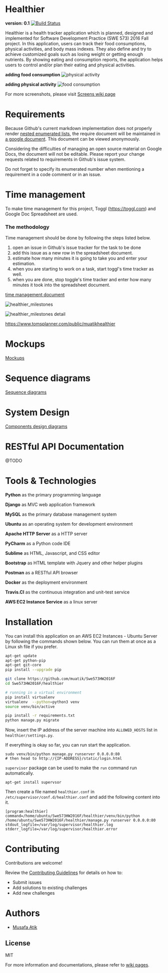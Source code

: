 # Healthier
**version: 0.1** [![Build Status](https://travis-ci.org/muatik/healthier.svg?branch=master)](https://travis-ci.org/muatik/healthier)

Healthier is a health tracker application which is planned, designed and implemented for Software Development Practice (SWE 573) 2016 Fall project. In this application, users can track their food consumptions, physical activities, and body mass indexes. They also define and try to achieve customized goals such as losing weight or getting enough nutrients.  By showing eating and consumption reports, the application helps users to control and/or plan their eating and physical activities.


**adding food consumption**
![physical activity]([https://raw.githubusercontent.com/muatik/Swe573HW2016F/master/docs/screenshots/activity_form.gif](https://github.com/king-pep/health-tracker/blob/main/docs/screenshots/food_consumption.gif?raw=true)) 

**adding physical activity**
![food consumption](https://raw.githubusercontent.com/muatik/Swe573HW2016F/master/docs/screenshots/food_consumption.gif) 

For more screenshots, please visit [Screens wiki  page](https://github.com/muatik/Swe573HW2016F/wiki/screenshots)


# Requirements

Because Github's current markdown implementation does not properly render [nested enumerated lists][1], the require document will be maintained in [a google document](https://docs.google.com/document/d/1JM05Z4752BKu_EsHfXURPDfS_2sqV1slaiLKKQlkuWk/edit?usp=sharing). This document can be viewed anonymously. 


Considering the difficulties of managing an open source material on Google Docs, the document will not be editable. Please report your change requests related to requirements in Github's issue system.

Do not forget to specify its enumerated number when mentioning a requirement in a code comment or in an issue.

[1]: https://github.com/github/markup/issues/210


# Time management

To make time management for this project, Toggl (https://toggl.com) and Google Doc Spreadsheet are used. 

### The methodology

Time management should be done by following the steps listed below.

1. open an issue in Github's issue tracker for the task to be done
2. add this issue as a new row in the spreadsheet document.
3. estimate how many minutes it is going to take you and enter your estimation.
4. when you are starting to work on a task, start toggl's time tracker as well.
5. when you are done, stop toggle's time tracker and enter how many minutes it took into the spreadsheet document.

[time management document](https://docs.google.com/spreadsheets/d/1V-75rL2bIphA4to8VxLWuuvMDwfuOm2EYSsEGD4TQfU/edit?usp=sharing)

![healthier_milestones](https://raw.githubusercontent.com/muatik/Swe573HW2016F/master/docs/healthier_milestones.png)

![healthier_milestones detail](https://raw.githubusercontent.com/muatik/Swe573HW2016F/master/docs/healthier_milestones_detail.png)

https://www.tomsplanner.com/public/muatikhealthier

# Mockups

[Mockups](https://github.com/muatik/Swe573HW2016F/wiki/Mockups)

# Sequence diagrams

[Sequence diagrams](https://github.com/muatik/Swe573HW2016F/wiki/sequence-diagrams)

# System Design

[Components design diagrams](https://github.com/muatik/Swe573HW2016F/wiki/system-design)

# RESTful API Documentation

@TODO

# Tools & Technologies 

**Python** as the primary programming language

**Django** as MVC web application framework

**MySQL** as the primary database management system

**Ubuntu** as an operating system for development environment

**Apache HTTP Server** as a HTTP server

**PyCharm** as a Python code IDE

**Sublime** as HTML, Javascript, and CSS editor

**Bootstrap** as HTML template with Jquery and other helper plugins

**Postman** as a RESTful API browser

**Docker** as the deployment environment

**Travis.CI** as the continuous integration and unit-test service

**AWS EC2 Instance Service** as a linux server

# Installation
You can install this application on an AWS EC2 Instances - Ubuntu Server by following the commands shown below. You can run them at once as a Linux sh file if you prefer.

```sh
apt-get update
apt-get python-pip 
apt-get git-core
pip install --upgrade pip

git clone https://github.com/muatik/Swe573HW2016F
cd Swe573HW2016F/healthier

# running in a virtual environment
pip install virtualenv
virtualenv  --python=python3 venv
source venv/bin/active

pip install -r requirements.txt
python manage.py migrate
```

Now, insert the IP address of the server machine into `ALLOWED_HOSTS` list in `healthier/settings.py`.

If everything is okay so far, you can run start the application.
```
sudo venv/bin/python manage.py runserver 0.0.0.0:80
# then head to http://{IP-ADDRESS}/static/login.html
```

`supervisor` package can be used to make the `run` command run automatically. 
```
apt-get install supervsor
```
Then create a file named `healthier.conf` in `/etc/supervisor/conf.d/healthier.conf` and add the following content into it.

```
[program:healthier]
command=/home/ubuntu/Swe573HW2016F/healthier/venv/bin/python /home/ubuntu/Swe573HW2016F/healthier/manage.py runserver 0.0.0.0:80
stdout_logfile=/var/log/supervisor/healthier.log
stderr_logfile=/var/log/supervisor/healthier.error
```


# Contributing

Contributions are welcome!

Review the [Contributing Guidelines](https://github.com/muatik/Swe573HW2016F/wiki/Development) for details on how to:

* Submit issues
* Add solutions to existing challenges
* Add new challenges

#  Authors
* [Musafa Atik](https://www.github.com/muatik)

## License
MIT

For more information and documentations, please refer to [wiki pages](https://github.com/muatik/Swe573HW2016F/wiki).
